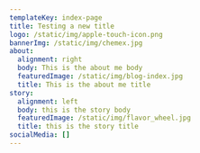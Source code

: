 ```yaml
---
templateKey: index-page
title: Testing a new title
logo: /static/img/apple-touch-icon.png
bannerImg: /static/img/chemex.jpg
about:
  alignment: right
  body: This is the about me body
  featuredImage: /static/img/blog-index.jpg
  title: This is the about me title
story:
  alignment: left
  body: this is the story body
  featuredImage: /static/img/flavor_wheel.jpg
  title: this is the story title
socialMedia: []
---
```


